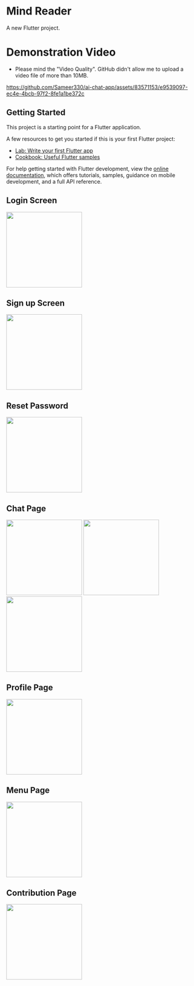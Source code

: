 # Mind Reader

A new Flutter project.

# Demonstration Video

* Please mind the "Video Quality". GitHub didn't allow me to upload a video file of more than 10MB.

https://github.com/Sameer330/ai-chat-app/assets/83571153/e9539097-ec4e-4bcb-97f2-8fe1a1be372c

## Getting Started

This project is a starting point for a Flutter application.

A few resources to get you started if this is your first Flutter project:

- [Lab: Write your first Flutter app](https://docs.flutter.dev/get-started/codelab)
- [Cookbook: Useful Flutter samples](https://docs.flutter.dev/cookbook)

For help getting started with Flutter development, view the
[online documentation](https://docs.flutter.dev/), which offers tutorials,
samples, guidance on mobile development, and a full API reference.

## Login Screen

<!-- ![image]() -->
<img src="https://github.com/Sameer330/ai-chat-app/assets/83571153/f5756574-5a2d-4823-8653-3731a6393558" width="200"/>

## Sign up Screen

<!-- ![image]() -->

<img src="https://github.com/Sameer330/ai-chat-app/assets/83571153/55827be3-0344-415d-ad79-39d889efa729" width="200"/>

## Reset Password

<img src="https://github.com/Sameer330/ai-chat-app/assets/83571153/8b1ff6ca-06b4-4349-bc68-3a3caa8ce991" width="200"/>

## Chat Page

<img src="https://github.com/Sameer330/ai-chat-app/assets/83571153/547a5ae3-89fe-44bc-9617-83d444804c09" width="200"/> <img src="https://github.com/Sameer330/ai-chat-app/assets/83571153/4bc485b5-0626-40dc-8e47-0c3717f5c51d" width="200"/> <img src="https://github.com/Sameer330/ai-chat-app/assets/83571153/2c21bfd0-c0ec-4da9-bb3b-836b79c4394b" width="200"/>

## Profile Page

<img src="https://github.com/Sameer330/ai-chat-app/assets/83571153/945dc5fd-f6b4-4f57-87e7-7137bae04c36" width="200"/>

## Menu Page

<img src="https://github.com/Sameer330/ai-chat-app/assets/83571153/d9f7b0af-ac4a-4a1f-8079-aaaaeba767ad" width="200"/>

## Contribution Page

<img src="https://github.com/Sameer330/ai-chat-app/assets/83571153/af60c040-6520-4bd6-9717-21b931772750" width="200"/>